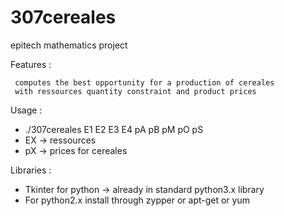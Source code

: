 307cereales
=========

epitech mathematics project

Features :

	 computes the best opportunity for a production of cereales
	 with ressources quantity constraint and product prices

Usage :
* ./307cereales E1 E2 E3 E4 pA pB pM pO pS
* EX -> ressources
* pX -> prices for cereales

Libraries :
* Tkinter for python -> already in standard python3.x library
* For python2.x install through zypper or apt-get or yum
	